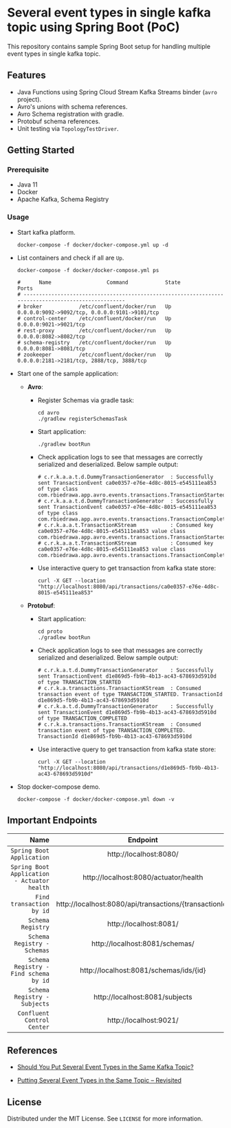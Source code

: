 # Several event types in single kafka topic using Spring Boot (PoC)

This repository contains sample Spring Boot setup for handling multiple event types in single kafka topic.

## Features

* Java Functions using Spring Cloud Stream Kafka Streams binder (`avro` project).
* Avro's unions with schema references.
* Avro Schema registration with gradle.
* Protobuf schema references.
* Unit testing via `TopologyTestDriver`.

## Getting Started

### Prerequisite

* Java 11
* Docker
* Apache Kafka, Schema Registry

### Usage

* Start kafka platform.
  ```shell
  docker-compose -f docker/docker-compose.yml up -d
  ```

* List containers and check if all are `Up`.
    ```shell
    docker-compose -f docker/docker-compose.yml ps 

    #      Name                  Command            State                       Ports                     
    # ----------------------------------------------------------------------------------------------------
    # broker            /etc/confluent/docker/run   Up      0.0.0.0:9092->9092/tcp, 0.0.0.0:9101->9101/tcp
    # control-center    /etc/confluent/docker/run   Up      0.0.0.0:9021->9021/tcp                        
    # rest-proxy        /etc/confluent/docker/run   Up      0.0.0.0:8082->8082/tcp                        
    # schema-registry   /etc/confluent/docker/run   Up      0.0.0.0:8081->8081/tcp                        
    # zookeeper         /etc/confluent/docker/run   Up      0.0.0.0:2181->2181/tcp, 2888/tcp, 3888/tcp    
    ```

* Start one of the sample application:
  * **Avro**:
    * Register Schemas via gradle task:
      ```shell
      cd avro
      ./gradlew registerSchemasTask
      ```
    * Start application:
      ```shell
      ./gradlew bootRun
      ```
    * Check application logs to see that messages are correctly serialized and deserialized. Below sample output:
      ```shell
      # c.r.k.a.a.t.d.DummyTransactionGenerator  : Successfully sent TransactionEvent ca0e0357-e76e-4d8c-8015-e545111ea853 of type class com.rbiedrawa.app.avro.events.transactions.TransactionStarted
      # c.r.k.a.a.t.d.DummyTransactionGenerator  : Successfully sent TransactionEvent ca0e0357-e76e-4d8c-8015-e545111ea853 of type class com.rbiedrawa.app.avro.events.transactions.TransactionCompleted
      # c.r.k.a.a.t.TransactionKStream           : Consumed key ca0e0357-e76e-4d8c-8015-e545111ea853 value class com.rbiedrawa.app.avro.events.transactions.TransactionStarted
      # c.r.k.a.a.t.TransactionKStream           : Consumed key ca0e0357-e76e-4d8c-8015-e545111ea853 value class com.rbiedrawa.app.avro.events.transactions.TransactionCompleted
      ```
    
    * Use interactive query to get transaction from kafka state store:
      ```shell
      curl -X GET --location "http://localhost:8080/api/transactions/ca0e0357-e76e-4d8c-8015-e545111ea853"
      ```

  * **Protobuf**:
    * Start application:
      ```shell
      cd proto
      ./gradlew bootRun
      ```
    * Check application logs to see that messages are correctly serialized and deserialized. Below sample output:
      ```shell
      # c.r.k.a.t.d.DummyTransactionGenerator    : Successfully sent TransactionEvent d1e869d5-fb9b-4b13-ac43-678693d5910d of type TRANSACTION_STARTED
      # c.r.k.a.transactions.TransactionKStream  : Consumed transaction event of type TRANSACTION_STARTED. TransactionId d1e869d5-fb9b-4b13-ac43-678693d5910d
      # c.r.k.a.t.d.DummyTransactionGenerator    : Successfully sent TransactionEvent d1e869d5-fb9b-4b13-ac43-678693d5910d of type TRANSACTION_COMPLETED
      # c.r.k.a.transactions.TransactionKStream  : Consumed transaction event of type TRANSACTION_COMPLETED. TransactionId d1e869d5-fb9b-4b13-ac43-678693d5910d
      ```
    
    * Use interactive query to get transaction from kafka state store:
      ```shell
      curl -X GET --location "http://localhost:8080/api/transactions/d1e869d5-fb9b-4b13-ac43-678693d5910d"
      ```

* Stop docker-compose demo.
  ```shell
  docker-compose -f docker/docker-compose.yml down -v
  ```


## Important Endpoints

| Name | Endpoint | 
| -------------:|:--------:|
| `Spring Boot Application` | http://localhost:8080/ |
| `Spring Boot Application - Actuator health` | http://localhost:8080/actuator/health |
| `Find transaction by id` | http://localhost:8080/api/transactions/{transactionId} |
| `Schema Registry` | http://localhost:8081/ |
| `Schema Registry - Schemas` | http://localhost:8081/schemas/ |
| `Schema Registry - Find schema by id` | http://localhost:8081/schemas/ids/{id} |
| `Schema Registry - Subjects` | http://localhost:8081/subjects |
| `Confluent Control Center` | http://localhost:9021/ |

## References

* [Should You Put Several Event Types in the Same Kafka Topic?](https://www.confluent.io/blog/put-several-event-types-kafka-topic/)

* [Putting Several Event Types in the Same Topic – Revisited](https://www.confluent.io/blog/multiple-event-types-in-the-same-kafka-topic/)

## License

Distributed under the MIT License. See `LICENSE` for more information.
